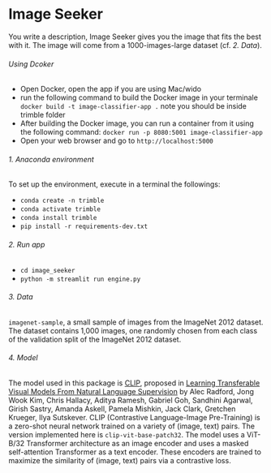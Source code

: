 # Image Seeker

You write a description, Image Seeker gives you the image that fits the best with it. The image will come from a 1000-images-large dataset (cf. *2. Data*).

###### Using Dcoker 
* Open Docker, open the app if you are using Mac/wido
* run the following command to build the Docker image in your terminale  `docker build -t image-classifier-app .` note you should be inside trimble folder 
* After building the Docker image, you can run a container from it using the following command: `docker run -p 8080:5001 image-classifier-app`
* Open your web browser and go to `http://localhost:5000`
###### 1. Anaconda environment

To set up the environment, execute in a terminal the followings:

* `conda create -n trimble`
* `conda activate trimble`
* `conda install trimble`
* `pip install -r requirements-dev.txt`

###### 2. Run app

* `cd image_seeker` 
* `python -m streamlit run engine.py`

###### 3. Data

``imagenet-sample``, a small sample of images from the ImageNet 2012 dataset. The dataset contains 1,000 images, one randomly chosen from each class of the validation split of the ImageNet 2012 dataset.

###### 4. Model

The model used in this package is [CLIP](https://openai.com/research/clip), proposed in [Learning Transferable Visual Models From Natural Language Supervision](https://arxiv.org/abs/2103.00020) by Alec Radford, Jong Wook Kim, Chris Hallacy, Aditya Ramesh, Gabriel Goh, Sandhini Agarwal, Girish Sastry, Amanda Askell, Pamela Mishkin, Jack Clark, Gretchen Krueger, Ilya Sutskever. CLIP (Contrastive Language-Image Pre-Training) is a zero-shot neural network trained on a variety of (image, text) pairs.
The version implemented here is `clip-vit-base-patch32`. The model uses a ViT-B/32 Transformer architecture as an image encoder and uses a masked self-attention Transformer as a text encoder. These encoders are trained to maximize the similarity of (image, text) pairs via a contrastive loss.



